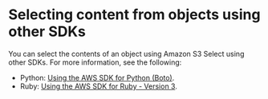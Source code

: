 # Selecting content from objects using other SDKs<a name="SelectObjectContentUsingOtherSDKs"></a>

You can select the contents of an object using Amazon S3 Select using other SDKs\. For more information, see the following:
+ Python: [Using the AWS SDK for Python \(Boto\)](UsingTheBotoAPI.md)\.
+ Ruby: [Using the AWS SDK for Ruby \- Version 3](UsingTheMPRubyAPI.md)\.